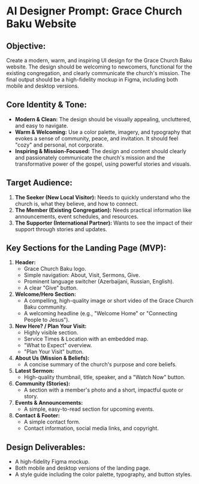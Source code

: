 # AI Designer Prompt: Grace Church Baku Website

## **Objective:**
Create a modern, warm, and inspiring UI design for the Grace Church Baku website. The design should be welcoming to newcomers, functional for the existing congregation, and clearly communicate the church's mission. The final output should be a high-fidelity mockup in Figma, including both mobile and desktop versions.

## **Core Identity & Tone:**
*   **Modern & Clean:** The design should be visually appealing, uncluttered, and easy to navigate.
*   **Warm & Welcoming:** Use a color palette, imagery, and typography that evokes a sense of community, peace, and invitation. It should feel "cozy" and personal, not corporate.
*   **Inspiring & Mission-Focused:** The design and content should clearly and passionately communicate the church's mission and the transformative power of the gospel, using powerful stories and visuals.

## **Target Audience:**
1.  **The Seeker (New Local Visitor):** Needs to quickly understand who the church is, what they believe, and how to connect.
2.  **The Member (Existing Congregation):** Needs practical information like announcements, event schedules, and resources.
3.  **The Supporter (International Partner):** Wants to see the impact of their support through stories and updates.

## **Key Sections for the Landing Page (MVP):**
1.  **Header:**
    *   Grace Church Baku logo.
    *   Simple navigation: About, Visit, Sermons, Give.
    *   Prominent language switcher (Azerbaijani, Russian, English).
    *   A clear "Give" button.
2.  **Welcome/Hero Section:**
    *   A compelling, high-quality image or short video of the Grace Church Baku community.
    *   A welcoming headline (e.g., "Welcome Home" or "Connecting People to Jesus").
3.  **New Here? / Plan Your Visit:**
    *   Highly visible section.
    *   Service Times & Location with an embedded map.
    *   "What to Expect" overview.
    *   "Plan Your Visit" button.
4.  **About Us (Mission & Beliefs):**
    *   A concise summary of the church's purpose and core beliefs.
5.  **Latest Sermon:**
    *   High-quality thumbnail, title, speaker, and a "Watch Now" button.
6.  **Community (Stories):**
    *   A section with a member's photo and a short, impactful quote or story.
7.  **Events & Announcements:**
    *   A simple, easy-to-read section for upcoming events.
8.  **Contact & Footer:**
    *   A simple contact form.
    *   Contact information, social media links, and copyright.

## **Design Deliverables:**
*   A high-fidelity Figma mockup.
*   Both mobile and desktop versions of the landing page.
*   A style guide including the color palette, typography, and button styles.